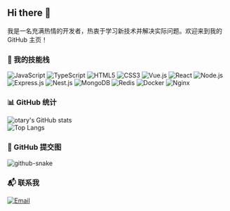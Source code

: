 ## Hi there 👋

我是一名充满热情的开发者，热衷于学习新技术并解决实际问题。欢迎来到我的 GitHub 主页！

### 🚀 我的技能栈

![JavaScript](https://img.shields.io/badge/JavaScript-F7DF1E?style=for-the-badge&logo=javascript&logoColor=black)
![TypeScript](https://img.shields.io/badge/TypeScript-3178C6?style=for-the-badge&logo=typescript&logoColor=white)
![HTML5](https://img.shields.io/badge/HTML5-E34F26?style=for-the-badge&logo=html5&logoColor=white)
![CSS3](https://img.shields.io/badge/CSS3-1572B6?style=for-the-badge&logo=css3&logoColor=white)
![Vue.js](https://img.shields.io/badge/Vue.js-35495E?style=for-the-badge&logo=vue.js&logoColor=white)
![React](https://img.shields.io/badge/React-61DAFB?style=for-the-badge&logo=react&logoColor=black)
![Node.js](https://img.shields.io/badge/Node.js-339933?style=for-the-badge&logo=nodedotjs&logoColor=white)
![Express.js](https://img.shields.io/badge/Express.js-000000?style=for-the-badge&logo=express&logoColor=white)
![Nest.js](https://img.shields.io/badge/Nest.js-000000?style=for-the-badge&logo=nestjs&logoColor=white)
![MongoDB](https://img.shields.io/badge/MongoDB-47A248?style=for-the-badge&logo=mongodb&logoColor=white)
![Redis](https://img.shields.io/badge/Redis-DC382D?style=for-the-badge&logo=redis&logoColor=white)
![Docker](https://img.shields.io/badge/Docker-2496ED?style=for-the-badge&logo=docker&logoColor=white)
![Nginx](https://img.shields.io/badge/Nginx-009639?style=for-the-badge&logo=nginx&logoColor=white)


### 📊 GitHub 统计

![otary's GitHub stats](https://github-readme-stats.vercel.app/api?username=LittleBlacky) <br>
![Top Langs](https://github-readme-stats.vercel.app/api/top-langs/?username=LittleBlacky&layout=compact)<br>

### 🐍 GitHub 提交图

![github-snake](https://github.com/LittleBlacky/LittleBlacky/blob/output/github-snake.svg?raw=true)

### 📬 联系我

[![Email](https://img.shields.io/badge/Email-D14836?style=for-the-badge&logo=gmail&logoColor=white)](mailto:805399080@qq.com)
